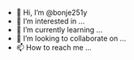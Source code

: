 - 👋 Hi, I’m @bonje251y
- 👀 I’m interested in ...
- 🌱 I’m currently learning ...
- 💞️ I’m looking to collaborate on ...
- 📫 How to reach me ...

<!---
bonje251y/bonje251y is a ✨ special ✨ repository because its `README.md` (this file) appears on your GitHub profile.
You can click the Preview link to take a look at your changes.
--->
